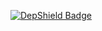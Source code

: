 [![DepShield Badge](https://depshield.sonatype.org/badges/JesseHouldsworth/Bodiless-JS/depshield.svg)](https://depshield.github.io)
